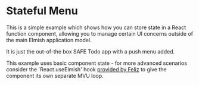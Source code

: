 # Stateful Menu

This is a simple example which shows how you can store state in a React function component, allowing you to manage certain UI concerns outside of the main Elmish application model.

It is just the out-of-the box SAFE Todo app with a push menu added.

This example uses basic component state - for more advanced scenarios consider the `React.useElmish' hook [provided by Feliz](https://zaid-ajaj.github.io/Feliz/#/Hooks/UseElmish) to give the component its own separate MVU loop.
